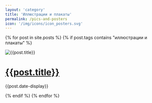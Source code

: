 ```yaml
---
layout: 'category'
title: 'Иллюстрации и плакаты'
permalink: /pics-and-posters
icon: '/img/icons/icon_posters.svg'
---
```


<div class="mainProjectsContainer">

  {% for post in site.posts %}
  {% if post.tags contains "иллюстрации и плакаты" %}
  <div class="mainProjectCard">
    <div class="previewWrap"><img src="{{post.preview-image}}" alt="{{post.title}}" class="cardSnippet"></div>
    <div class="mainProjectCardText">
      <h1><a href =' {{post.url}} '> {{post.title}} </a></h1>
      <p class="cardDate">{{post.date-display}}</p>
    </div>
  </div>
  {% endif %}
  {% endfor %}
  
</div>